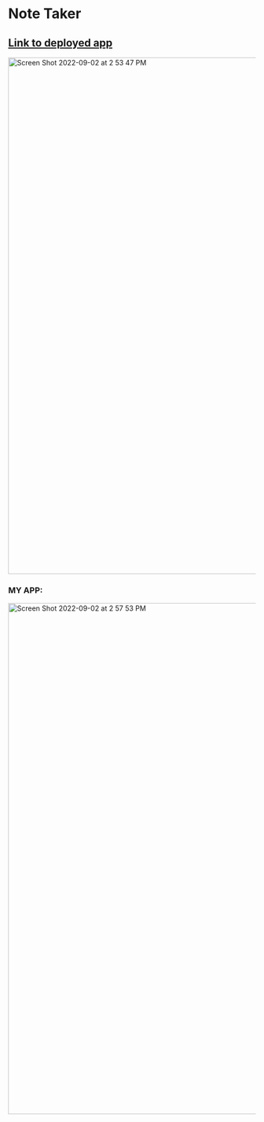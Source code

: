 # Note Taker

## [Link to deployed app](https://ancient-savannah-43464.herokuapp.com/notes)

<img width="1049" alt="Screen Shot 2022-09-02 at 2 53 47 PM" src="https://user-images.githubusercontent.com/106256478/188219627-e49e371f-8f42-4823-8923-2d72589d0f1d.png">

### MY APP:
<img width="1038" alt="Screen Shot 2022-09-02 at 2 57 53 PM" src="https://user-images.githubusercontent.com/106256478/188219834-8ffc18ec-d80c-4664-a229-23c9df6362ab.png">
